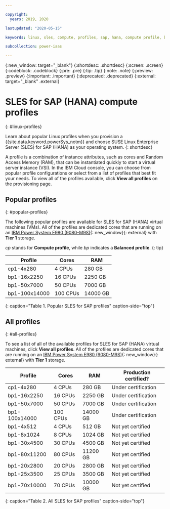```yaml
---

copyright:
  years: 2019, 2020

lastupdated: "2020-05-15"

keywords: linux, sles, compute, profiles, sap, hana, compute profile, balanced profile, e980

subcollection: power-iaas

---
```


{:new_window: target="_blank"}
{:shortdesc: .shortdesc}
{:screen: .screen}
{:codeblock: .codeblock}
{:pre: .pre}
{:tip: .tip}
{:note: .note}
{:preview: .preview}
{:important: .important}
{:deprecated: .deprecated}
{:external: target="_blank" .external}

# SLES for SAP (HANA) compute profiles
{: #linux-profiles}

Learn about popular Linux profiles when you provision a {{site.data.keyword.powerSys_notm}} and choose SUSE Linux Enterprise Server (SLES) for SAP (HANA) as your operating system.
{: shortdesc}

A profile is a combination of instance attributes, such as cores and Random Access Memory (RAM), that can be instantiated quickly to start a virtual server instance (VSI). In the IBM Cloud console, you can choose from popular profile configurations or select from a list of profiles that best fit your needs. To view all of the profiles available, click **View all profiles** on the provisioning page.

## Popular profiles
{: #popular-profiles}

The following popular profiles are available for SLES for SAP (HANA) virtual machines (VMs). All of the profiles are dedicated cores that are running on an [IBM Power System E980 (9080-M9S)](https://www.ibm.com/downloads/cas/VX0AM0EP){: new_window}{: external} with **Tier 1** storage.

*cp* stands for **Compute profile**, while *bp* indicates a **Balanced profile**.
{: tip}

| Profile       | Cores    | RAM      |
| ------------- | -------- | -------- |
| cp1-4x280     | 4 CPUs   | 280 GB   |
| bp1-16x2250   | 16 CPUs  | 2250 GB  |
| bp1-50x7000   | 50 CPUs  | 7000 GB  |
| bp1-100x14000 | 100 CPUs | 14000 GB |
{: caption="Table 1. Popular SLES for SAP profiles" caption-side="top"}

## All profiles
{: #all-profiles}

To see a list of all of the available profiles for SLES for SAP (HANA) virtual machines, click **View all profiles**. All of the profiles are dedicated cores that are running on an [IBM Power System E980 (9080-M9S)](https://www.ibm.com/downloads/cas/VX0AM0EP){: new_window}{: external} with **Tier 1** storage.

| Profile       | Cores    | RAM      | Production certified? |
| ------------- | -------- | -------- | --------------------- |
| cp1-4x280     | 4 CPUs   | 280 GB   | Under certification   |
| bp1-16x2250   | 16 CPUs  | 2250 GB  | Under certification   |
| bp1-50x7000   | 50 CPUs  | 7000 GB  | Under certification   |
| bp1-100x14000 | 100 CPUs | 14000 GB | Under certification   |
| bp1-4x512     | 4 CPUs   | 512 GB   | Not yet certified     |
| bp1-8x1024    | 8 CPUs   | 1024 GB  | Not yet certified     |
| bp1-30x4500   | 30 CPUs  | 4500 GB  | Not yet certified     |
| bp1-80x11200  | 80 CPUs  | 11200 GB | Not yet certified     |
| bp1-20x2800   | 20 CPUs  | 2800 GB  | Not yet certified     |
| bp1-25x3500   | 25 CPUs  | 3500 GB  | Not yet certified     |
| bp1-70x10000  | 70 CPUs  | 10000 GB | Not yet certified     |
{: caption="Table 2. All SLES for SAP profiles" caption-side="top"}